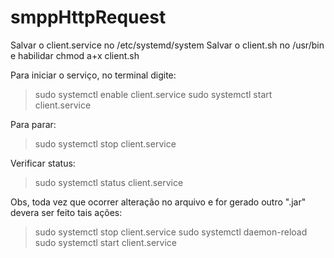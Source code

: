 # smppHttpRequest

Salvar o client.service no /etc/systemd/system
Salvar o client.sh no /usr/bin e habilidar chmod a+x client.sh

Para iniciar o serviço, no terminal digite:

> sudo systemctl enable client.service
> sudo systemctl start client.service

Para parar:

> sudo systemctl stop client.service

Verificar status:

> sudo systemctl status client.service

Obs, toda vez que ocorrer alteração no arquivo e for gerado outro ".jar" devera ser feito tais ações:

> sudo systemctl stop client.service
> sudo systemctl daemon-reload
> sudo systemctl start client.service
